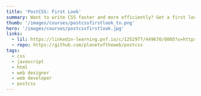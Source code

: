 ```yaml
---
title: 'PostCSS: First Look'
summary: Want to write CSS faster and more efficiently? Get a first look at PostCSS, the engine for processing CSS with JavaScript.
thumb: '/images/courses/postcssfirstlook_tn.png'
hero: '/images/courses/postcssfirstlook.jpg'
links:
  - lil: https://linkedin-learning.pxf.io/c/1252977/449670/8005?u=https%3A%2F%2Fwww.linkedin.com%2Flearning%2Fpostcss-first-look%2Fwhat-is-postcss
  - repo: https://github.com/planetoftheweb/postcss
tags:
  - css
  - javascript
  - html
  - web designer
  - web developer
  - postcss
---
```

